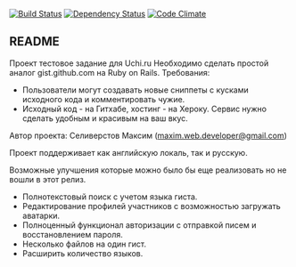 [![Build Status](https://travis-ci.org/seliverstov-maxim/uchi-ru-rails.svg?branch=master)](https://travis-ci.org/seliverstov-maxim/uchi-ru-rails)
[![Dependency Status](https://gemnasium.com/seliverstov-maxim/uchi-ru-rails.svg)](https://gemnasium.com/seliverstov-maxim/uchi-ru-rails)
[![Code Climate](https://codeclimate.com/github/seliverstov-maxim/uchi-ru-rails/badges/gpa.svg)](https://codeclimate.com/github/seliverstov-maxim/uchi-ru-rails)

## README

Проект тестовое задание для Uchi.ru
Необходимо сделать простой аналог gist.github.com на Ruby on Rails.
Требования:
- Пользователи могут создавать новые сниппеты с кусками исходного кода и комментировать чужие.
- Исходный код - на Гитхабе, хостинг - на Хероку.
Сервис нужно сделать удобным и красивым на ваш вкус.

Автор проекта: Селиверстов Максим (maxim.web.developer@gmail.com)

Проект поддерживает как английскую локаль, так и русскую.

Возможные улучшения которые можно было бы еще реализовать но не вошли в этот релиз.

- Полнотекстовый поиск с учетом языка гиста.
- Редактирование профилей участников с возможностью загружать аватарки.
- Полноценный функционал авторизации с отправкой писем и восстановлением пароля.
- Несколько файлов на один гист.
- Расширить количество языков.
